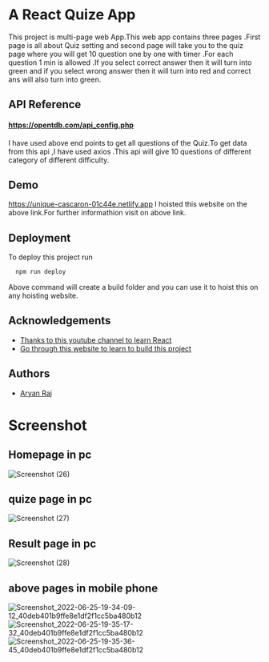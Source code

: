 
# A React Quize App
This project is multi-page web App.This web app contains three pages
.First page is all about Quiz setting and second page will take you 
to the quiz page where you will get 10 question one by one with timer
.For each question 1 min is allowed .If you select correct answer
then it will turn into green and if you select wrong answer then it 
will turn into red and correct ans will also turn into green.


## API Reference

#### https://opentdb.com/api_config.php

I have used above end points to get all questions of the Quiz.To get
data from this api ,I have used axios .This api will give 10 questions
of different category of different difficulty.




## Demo

https://unique-cascaron-01c44e.netlify.app
I hoisted this website on the above link.For further informathion
visit on above link.


## Deployment

To deploy this project run 

```bash
  npm run deploy
```
Above command will create a build folder and you can use it to hoist 
this on any hoisting website.

## Acknowledgements

 - [Thanks to this youtube channel to learn React](https://www.youtube.com/c/Codevolution)
 - [Go through this website to learn to build this project](https://www.youtube.com/watch?v=dg7XmuLvsbs&t=165s)
 
 ## Authors

- [Aryan Raj]("https://github.com/Aryanraj-nitsri")


#  Screenshot
##  Homepage in pc

![Screenshot (26)](https://user-images.githubusercontent.com/80038944/175774719-fc7a0257-5dff-4cef-a808-a5d776897116.png)
## quize page in pc


![Screenshot (27)](https://user-images.githubusercontent.com/80038944/175774881-7fab735d-fbca-4649-8e5f-c36e8952cff9.png)
## Result page in pc
![Screenshot (28)](https://user-images.githubusercontent.com/80038944/175774956-c4647af6-304e-40ba-aae9-a91651906c82.png)
## above pages in mobile phone
![Screenshot_2022-06-25-19-34-09-12_40deb401b9ffe8e1df2f1cc5ba480b12](https://user-images.githubusercontent.com/80038944/175777415-9b640b08-1391-4392-80ce-58bf09e60d0e.jpg)
![Screenshot_2022-06-25-19-35-17-32_40deb401b9ffe8e1df2f1cc5ba480b12](https://user-images.githubusercontent.com/80038944/175777476-f1b8b59e-137b-47d4-baa8-ef3a034cf9d1.jpg)
![Screenshot_2022-06-25-19-35-36-45_40deb401b9ffe8e1df2f1cc5ba480b12](https://user-images.githubusercontent.com/80038944/175777499-ae9bcb00-e20d-4970-99b4-ac865095c0b0.jpg)

